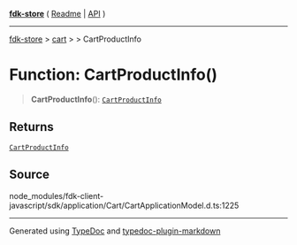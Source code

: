 [**fdk-store**](../../../README.md) ( [Readme](../../../README.md) \| [API](../../../API.md) )

---

[fdk-store](../../../API.md) > [cart](../../README.md) > [<internal>](../README.md) > CartProductInfo

# Function: CartProductInfo()

> **CartProductInfo**(): [`CartProductInfo`](../type-aliases/type-alias.CartProductInfo.md)

## Returns

[`CartProductInfo`](../type-aliases/type-alias.CartProductInfo.md)

## Source

node_modules/fdk-client-javascript/sdk/application/Cart/CartApplicationModel.d.ts:1225

---

Generated using [TypeDoc](https://typedoc.org/) and [typedoc-plugin-markdown](https://www.npmjs.com/package/typedoc-plugin-markdown)
